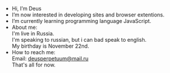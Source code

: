 - Hi, I’m Deus
- I’m now interested in developing sites and browser extentions.
- I’m currently learning programming language JavaScript.
- About me: </br>
    I'm live in Russia. </br>
    I'm speaking to russian, but i can bad speak to english. </br>
    My birthday is November 22nd. </br>
- How to reach me: </br>
  Email: deusperpetuum@mail.ru </br>
  That's all for now. </br>

